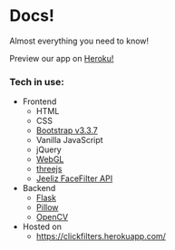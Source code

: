 # Docs!
Almost everything you need to know!

Preview our app on [Heroku!](http://clickfilters.herokuapp.com/ "http://clickfilters.herokuapp.com/")

### Tech in use:
* Frontend
  * HTML
  * CSS
  * [Bootstrap v3.3.7](http://bootstrapdocs.com/v3.3.6/docs/)
  * Vanilla JavaScript
  * jQuery
  * [WebGL](https://developer.mozilla.org/en-US/docs/Web/API/WebGL_API)
  * [threejs](https://threejs.org/)
  * [Jeeliz FaceFilter API](https://jeeliz.com/)
* Backend
  * [Flask](http://flask.pocoo.org/)
  * [Pillow](https://pillow.readthedocs.io/en/5.3.x/)
  * [OpenCV](https://opencv.org/)
* Hosted on
  * https://clickfilters.herokuapp.com/
